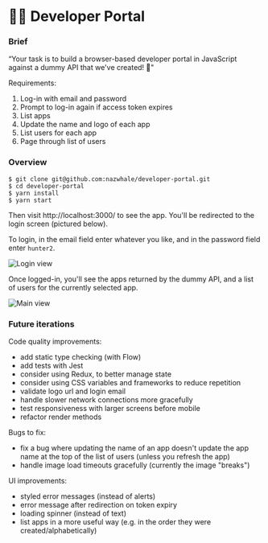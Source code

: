 # 👨‍💻 Developer Portal

### Brief

“Your task is to build a browser-based developer portal in JavaScript against a dummy API that we've created! 🎉"

Requirements:

1. Log-in with email and password
2. Prompt to log-in again if access token expires
3. List apps
4. Update the name and logo of each app
5. List users for each app
6. Page through list of users

### Overview

```
$ git clone git@github.com:nazwhale/developer-portal.git
$ cd developer-portal
$ yarn install
$ yarn start
```

Then visit http://localhost:3000/ to see the app. You'll be redirected to the login screen (pictured below).

To login, in the email field enter whatever you like, and in the password field enter `hunter2`.

![Login view](https://i.imgur.com/NHNtdGC.png)

Once logged-in, you'll see the apps returned by the dummy API, and a list of users for the currently selected app.

![Main view](https://i.imgur.com/MhpSC3G.png)

### Future iterations

Code quality improvements:

* add static type checking (with Flow)
* add tests with Jest
* consider using Redux, to better manage state
* consider using CSS variables and frameworks to reduce repetition
* validate logo url and login email
* handle slower network connections more gracefully
* test responsiveness with larger screens before mobile
* refactor render methods

Bugs to fix:

* fix a bug where updating the name of an app doesn't update the app name at the top of the list of users (unless you refresh the app)
* handle image load timeouts gracefully (currently the image "breaks")

UI improvements:

* styled error messages (instead of alerts)
* error message after redirection on token expiry
* loading spinner (instead of text)
* list apps in a more useful way (e.g. in the order they were created/alphabetically)
